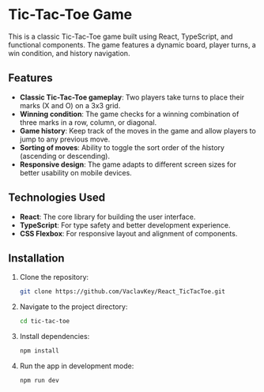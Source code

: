 # Tic-Tac-Toe Game

This is a classic Tic-Tac-Toe game built using React, TypeScript, and functional components. The game features a dynamic board, player turns, a win condition, and history navigation.

## Features

- **Classic Tic-Tac-Toe gameplay**: Two players take turns to place their marks (X and O) on a 3x3 grid.
- **Winning condition**: The game checks for a winning combination of three marks in a row, column, or diagonal.
- **Game history**: Keep track of the moves in the game and allow players to jump to any previous move.
- **Sorting of moves**: Ability to toggle the sort order of the history (ascending or descending).
- **Responsive design**: The game adapts to different screen sizes for better usability on mobile devices.

## Technologies Used

- **React**: The core library for building the user interface.
- **TypeScript**: For type safety and better development experience.
- **CSS Flexbox**: For responsive layout and alignment of components.

## Installation

1. Clone the repository:
   ```bash
   git clone https://github.com/VaclavKey/React_TicTacToe.git
2. Navigate to the project directory:
   ```bash
   cd tic-tac-toe
3. Install dependencies:
   ```bash
   npm install
4. Run the app in development mode:
   ```bash
   npm run dev


